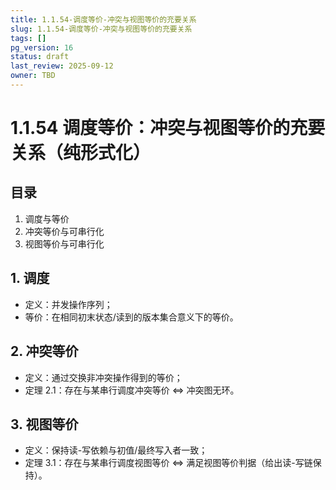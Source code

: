 ```yaml
---
title: 1.1.54-调度等价-冲突与视图等价的充要关系
slug: 1.1.54-调度等价-冲突与视图等价的充要关系
tags: []
pg_version: 16
status: draft
last_review: 2025-09-12
owner: TBD
---
```


# 1.1.54 调度等价：冲突与视图等价的充要关系（纯形式化）

## 目录

1. 调度与等价
2. 冲突等价与可串行化
3. 视图等价与可串行化

## 1. 调度

- 定义：并发操作序列；
- 等价：在相同初末状态/读到的版本集合意义下的等价。

## 2. 冲突等价

- 定义：通过交换非冲突操作得到的等价；
- 定理 2.1：存在与某串行调度冲突等价 ⇔ 冲突图无环。

## 3. 视图等价

- 定义：保持读-写依赖与初值/最终写入者一致；
- 定理 3.1：存在与某串行调度视图等价 ⇔ 满足视图等价判据（给出读-写链保持）。
